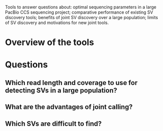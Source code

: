 Tools to answer questions about: optimal sequencing parameters in a large PacBio CCS sequencing project; comparative performance of existing SV discovery tools; benefits of joint SV discovery over a large population; limits of SV discovery and motivations for new joint tools.

# Overview of the tools


# Questions

## Which read length and coverage to use for detecting SVs in a large population?

## What are the advantages of joint calling?

## Which SVs are difficult to find?
